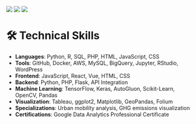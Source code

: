 ![](http://github-profile-summary-cards.vercel.app/api/cards/profile-details?username=Luanjie-Dong&theme=default)
![](http://github-profile-summary-cards.vercel.app/api/cards/stats?username=Luanjie-Dong&theme=default) ![](http://github-profile-summary-cards.vercel.app/api/cards/most-commit-language?username=Luanjie-Dong&theme=default)


# 🛠️ Technical Skills

- **Languages**: Python, R, SQL, PHP, HTML, JavaScript, CSS
- **Tools**: GitHub, Docker, AWS, MySQL, BigQuery, Jupyter, RStudio, WordPress
- **Frontend**: JavaScript, React, Vue, HTML, CSS
- **Backend**: Python, PHP, Flask, API Integration
- **Machine Learning**: TensorFlow, Keras, AutoGluon, Scikit-Learn, OpenCV, Pandas
- **Visualization**: Tableau, ggplot2, Matplotlib, GeoPandas, Folium
- **Specializations**: Urban mobility analysis, GHG emissions visualization
- **Certifications**: Google Data Analytics Professional Certificate



